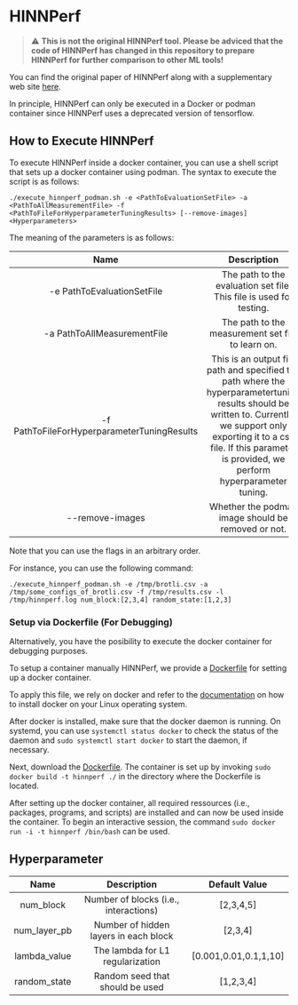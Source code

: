 # HINNPerf

> :warning: **This is not the original HINNPerf tool. Please be adviced that the code of HINNPerf has changed in this repository to prepare HINNPerf for further comparison to other ML tools!**

You can find the original paper of HINNPerf along with a supplementary web site [here](https://dl.acm.org/doi/full/10.1145/3528100?casa_token=Z6hB1GSwELcAAAAA%3Alq27gjqh20zCF6tep1jox8tM1K1YvuaW97HmM0WmwLs5b3qVFL2XPxN0XMbn-wDM8WYHm1Xnrp0).

In principle, HINNPerf can only be executed in a Docker or podman container since HINNPerf uses a deprecated version of tensorflow.

## How to Execute HINNPerf

To execute HINNPerf inside a docker container, you can use a shell script that sets up a docker container using podman.
The syntax to execute the script is as follows:

```
./execute_hinnperf_podman.sh -e <PathToEvaluationSetFile> -a <PathToAllMeasurementFile> -f <PathToFileForHyperparameterTuningResults> [--remove-images] <Hyperparameters>
```

The meaning of the parameters is as follows:

| Name  | Description |
| :---: | :---------: |
| -e PathToEvaluationSetFile | The path to the evaluation set file. This file is used for testing. |
| -a PathToAllMeasurementFile | The path to the measurement set file to learn on. |
| -f PathToFileForHyperparameterTuningResults | This is an output file path and specified the path where the hyperparametertuning results should be written to. Currently, we support only exporting it to a csv file. If this parameter is provided, we perform hyperparameter tuning. |
| --remove-images | Whether the podman image should be removed or not. |

Note that you can use the flags in an arbitrary order.

For instance, you can use the following command:
```
./execute_hinnperf_podman.sh -e /tmp/brotli.csv -a /tmp/some_configs_of_brotli.csv -f /tmp/results.csv -l /tmp/hinnperf.log num_block:[2,3,4] random_state:[1,2,3]
```

### Setup via Dockerfile (For Debugging)

Alternatively, you have the posibility to execute the docker container for debugging purposes.

To setup a container manually HINNPerf, we provide a [Dockerfile](./Dockerfile) for setting up a docker container.

To apply this file, we rely on docker and refer to the [documentation](https://docs.docker.com/install/linux/docker-ce/ubuntu/) on how to install docker on your Linux operating system.

After docker is installed, make sure that the docker daemon is running. On systemd, you can use ```systemctl status docker``` to check the status of the daemon and ```sudo systemctl start docker``` to start the daemon, if necessary.

Next, download the [Dockerfile](./Dockerfile).
The container is set up by invoking ```sudo docker build -t hinnperf ./``` in the directory where the Dockerfile is located.

After setting up the docker container, all required ressources (i.e., packages, programs, and scripts) are installed and can now be used inside the container.
To begin an interactive session, the command ```sudo docker run -i -t hinnperf /bin/bash``` can be used.

## Hyperparameter

| Name  | Description | Default Value |
| :---: | :---------: | :-----------: |
| num_block | Number of blocks (i.e., interactions) | [2,3,4,5] |
| num_layer_pb | Number of hidden layers in each block | [2,3,4] |
| lambda_value | The lambda for L1 regularization | [0.001,0.01,0.1,1,10] |
| random_state | Random seed that should be used | [1,2,3,4] |